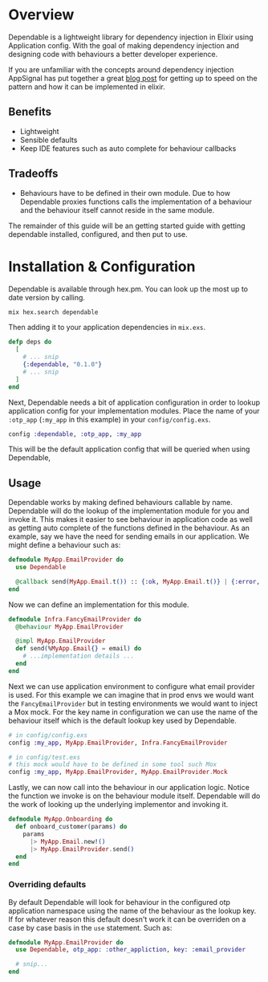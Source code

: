 # Overview

Dependable is a lightweight library for dependency injection in Elixir using Application config. With the goal of making dependency injection
and designing code with behaviours a better developer experience.

If you are unfamiliar with the concepts around dependency injection AppSignal has put together a great [blog post](https://blog.appsignal.com/2024/05/21/using-dependency-injection-in-elixir.html) for getting up to speed on the pattern and how it can be implemented in elixir.

## Benefits
- Lightweight
- Sensible defaults
- Keep IDE features such as auto complete for behaviour callbacks

## Tradeoffs
- Behaviours have to be defined in their own module. Due to how Dependable proxies functions calls the implementation of a behaviour and the behaviour itself cannot reside in the same module.

The remainder of this guide will be an getting started guide with getting dependable installed, configured, and then put to use.

# Installation & Configuration

Dependable is available through hex.pm. You can look up the most up to date version by calling.

```bash
mix hex.search dependable
```

Then adding it to your application dependencies in `mix.exs`.

```elixir
defp deps do
  [
    # ... snip
    {:dependable, "0.1.0"}
    # ... snip
  ]
end
```

Next, Dependable needs a bit of application configuration in order to lookup application config for your implementation modules. Place the name
of your `:otp_app` (`:my_app` in this example) in your `config/config.exs`.

```elixir
config :dependable, :otp_app, :my_app
```

This will be the default application config that will be queried when using Dependable,

## Usage

Dependable works by making defined behaviours callable by name. Dependable will do the lookup of the implementation module for you and invoke it.
This makes it easier to see behaviour in application code as well as getting auto complete of the functions defined in the behaviour. As an
example, say we have the need for sending emails in our application. We might define a behaviour such as:

```elixir
defmodule MyApp.EmailProvider do
  use Dependable

  @callback send(MyApp.Email.t()) :: {:ok, MyApp.Email.t()} | {:error, MyApp.EmailSendError.t()}
end
```

Now we can define an implementation for this module.

```elixir
defmodule Infra.FancyEmailProvider do
  @behaviour MyApp.EmailProvider

  @impl MyApp.EmailProvider
  def send(%MyApp.Email{} = email) do
    # ...implementation details ...
  end
end
```

Next we can use application environment to configure what email provider is used. For this example we can imagine that in prod envs we would want
the `FancyEmailProvider` but in testing environments we would want to inject a Mox mock. For the key name in configuration we can use the name
of the behaviour itself which is the default lookup key used by Dependable.

```elixir
# in config/config.exs
config :my_app, MyApp.EmailProvider, Infra.FancyEmailProvider

# in config/test.exs
# this mock would have to be defined in some tool such Mox
config :my_app, MyApp.EmailProvider, MyApp.EmailProvider.Mock
```

Lastly, we can now call into the behaviour in our application logic. Notice the function we invoke is on the behaviour module itself.
Dependable will do the work of looking up the underlying implementor and invoking it.

```elixir
defmodule MyApp.Onboarding do
  def onboard_customer(params) do
    params
      |> MyApp.Email.new!()
      |> MyApp.EmailProvider.send()
  end
end
```

### Overriding defaults

By default Dependable will look for behaviour in the configured otp application namespace using the name of the behaviour as the lookup key. If
for whatever reason this default doesn't work it can be overriden on a case by case basis in the `use` statement. Such as:

```elixir
defmodule MyApp.EmailProvider do
  use Dependable, otp_app: :other_appliction, key: :email_provider

  # snip...
end
```

